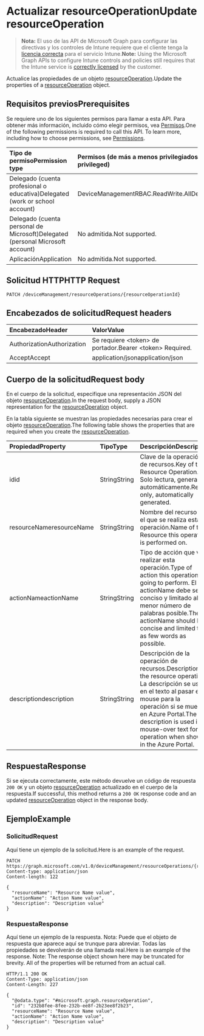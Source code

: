 # <a name="update-resourceoperation"></a><span data-ttu-id="41f65-101">Actualizar resourceOperation</span><span class="sxs-lookup"><span data-stu-id="41f65-101">Update resourceOperation</span></span>

> <span data-ttu-id="41f65-102">**Nota:** El uso de las API de Microsoft Graph para configurar las directivas y los controles de Intune requiere que el cliente tenga la [licencia correcta](https://go.microsoft.com/fwlink/?linkid=839381) para el servicio Intune.</span><span class="sxs-lookup"><span data-stu-id="41f65-102">**Note:** Using the Microsoft Graph APIs to configure Intune controls and policies still requires that the Intune service is [correctly licensed](https://go.microsoft.com/fwlink/?linkid=839381) by the customer.</span></span>

<span data-ttu-id="41f65-103">Actualice las propiedades de un objeto [resourceOperation](../resources/intune_rbac_resourceoperation.md).</span><span class="sxs-lookup"><span data-stu-id="41f65-103">Update the properties of a [resourceOperation](../resources/intune_rbac_resourceoperation.md) object.</span></span>
## <a name="prerequisites"></a><span data-ttu-id="41f65-104">Requisitos previos</span><span class="sxs-lookup"><span data-stu-id="41f65-104">Prerequisites</span></span>
<span data-ttu-id="41f65-p101">Se requiere uno de los siguientes permisos para llamar a esta API. Para obtener más información, incluido cómo elegir permisos, vea [Permisos](../../../concepts/permissions_reference.md).</span><span class="sxs-lookup"><span data-stu-id="41f65-p101">One of the following permissions is required to call this API. To learn more, including how to choose permissions, see [Permissions](../../../concepts/permissions_reference.md).</span></span>

|<span data-ttu-id="41f65-107">Tipo de permiso</span><span class="sxs-lookup"><span data-stu-id="41f65-107">Permission type</span></span>|<span data-ttu-id="41f65-108">Permisos (de más a menos privilegiados)</span><span class="sxs-lookup"><span data-stu-id="41f65-108">Permissions (from most to least privileged)</span></span>|
|:---|:---|
|<span data-ttu-id="41f65-109">Delegado (cuenta profesional o educativa)</span><span class="sxs-lookup"><span data-stu-id="41f65-109">Delegated (work or school account)</span></span>|<span data-ttu-id="41f65-110">DeviceManagementRBAC.ReadWrite.All</span><span class="sxs-lookup"><span data-stu-id="41f65-110">DeviceManagementRBAC.ReadWrite.All</span></span>|
|<span data-ttu-id="41f65-111">Delegado (cuenta personal de Microsoft)</span><span class="sxs-lookup"><span data-stu-id="41f65-111">Delegated (personal Microsoft account)</span></span>|<span data-ttu-id="41f65-112">No admitida.</span><span class="sxs-lookup"><span data-stu-id="41f65-112">Not supported.</span></span>|
|<span data-ttu-id="41f65-113">Aplicación</span><span class="sxs-lookup"><span data-stu-id="41f65-113">Application</span></span>|<span data-ttu-id="41f65-114">No admitida.</span><span class="sxs-lookup"><span data-stu-id="41f65-114">Not supported.</span></span>|

## <a name="http-request"></a><span data-ttu-id="41f65-115">Solicitud HTTP</span><span class="sxs-lookup"><span data-stu-id="41f65-115">HTTP Request</span></span>
<!-- {
  "blockType": "ignored"
}
-->
``` http
PATCH /deviceManagement/resourceOperations/{resourceOperationId}
```

## <a name="request-headers"></a><span data-ttu-id="41f65-116">Encabezados de solicitud</span><span class="sxs-lookup"><span data-stu-id="41f65-116">Request headers</span></span>
|<span data-ttu-id="41f65-117">Encabezado</span><span class="sxs-lookup"><span data-stu-id="41f65-117">Header</span></span>|<span data-ttu-id="41f65-118">Valor</span><span class="sxs-lookup"><span data-stu-id="41f65-118">Value</span></span>|
|:---|:---|
|<span data-ttu-id="41f65-119">Authorization</span><span class="sxs-lookup"><span data-stu-id="41f65-119">Authorization</span></span>|<span data-ttu-id="41f65-120">Se requiere &lt;token&gt; de portador.</span><span class="sxs-lookup"><span data-stu-id="41f65-120">Bearer &lt;token&gt; Required.</span></span>|
|<span data-ttu-id="41f65-121">Accept</span><span class="sxs-lookup"><span data-stu-id="41f65-121">Accept</span></span>|<span data-ttu-id="41f65-122">application/json</span><span class="sxs-lookup"><span data-stu-id="41f65-122">application/json</span></span>|

## <a name="request-body"></a><span data-ttu-id="41f65-123">Cuerpo de la solicitud</span><span class="sxs-lookup"><span data-stu-id="41f65-123">Request body</span></span>
<span data-ttu-id="41f65-124">En el cuerpo de la solicitud, especifique una representación JSON del objeto [resourceOperation](../resources/intune_rbac_resourceoperation.md).</span><span class="sxs-lookup"><span data-stu-id="41f65-124">In the request body, supply a JSON representation for the [resourceOperation](../resources/intune_rbac_resourceoperation.md) object.</span></span>

<span data-ttu-id="41f65-125">En la tabla siguiente se muestran las propiedades necesarias para crear el objeto [resourceOperation](../resources/intune_rbac_resourceoperation.md).</span><span class="sxs-lookup"><span data-stu-id="41f65-125">The following table shows the properties that are required when you create the [resourceOperation](../resources/intune_rbac_resourceoperation.md).</span></span>

|<span data-ttu-id="41f65-126">Propiedad</span><span class="sxs-lookup"><span data-stu-id="41f65-126">Property</span></span>|<span data-ttu-id="41f65-127">Tipo</span><span class="sxs-lookup"><span data-stu-id="41f65-127">Type</span></span>|<span data-ttu-id="41f65-128">Descripción</span><span class="sxs-lookup"><span data-stu-id="41f65-128">Description</span></span>|
|:---|:---|:---|
|<span data-ttu-id="41f65-129">id</span><span class="sxs-lookup"><span data-stu-id="41f65-129">id</span></span>|<span data-ttu-id="41f65-130">String</span><span class="sxs-lookup"><span data-stu-id="41f65-130">String</span></span>|<span data-ttu-id="41f65-131">Clave de la operación de recursos.</span><span class="sxs-lookup"><span data-stu-id="41f65-131">Key of the Resource Operation.</span></span> <span data-ttu-id="41f65-132">Solo lectura, generada automáticamente.</span><span class="sxs-lookup"><span data-stu-id="41f65-132">Read-only, automatically generated.</span></span>|
|<span data-ttu-id="41f65-133">resourceName</span><span class="sxs-lookup"><span data-stu-id="41f65-133">resourceName</span></span>|<span data-ttu-id="41f65-134">String</span><span class="sxs-lookup"><span data-stu-id="41f65-134">String</span></span>|<span data-ttu-id="41f65-135">Nombre del recurso en el que se realiza esta operación.</span><span class="sxs-lookup"><span data-stu-id="41f65-135">Name of the Resource this operation is performed on.</span></span>|
|<span data-ttu-id="41f65-136">actionName</span><span class="sxs-lookup"><span data-stu-id="41f65-136">actionName</span></span>|<span data-ttu-id="41f65-137">String</span><span class="sxs-lookup"><span data-stu-id="41f65-137">String</span></span>|<span data-ttu-id="41f65-138">Tipo de acción que va a realizar esta operación.</span><span class="sxs-lookup"><span data-stu-id="41f65-138">Type of action this operation is going to perform.</span></span> <span data-ttu-id="41f65-139">El actionName debe ser conciso y limitado al menor número de palabras posible.</span><span class="sxs-lookup"><span data-stu-id="41f65-139">The actionName should be concise and limited to as few words as possible.</span></span>|
|<span data-ttu-id="41f65-140">description</span><span class="sxs-lookup"><span data-stu-id="41f65-140">description</span></span>|<span data-ttu-id="41f65-141">String</span><span class="sxs-lookup"><span data-stu-id="41f65-141">String</span></span>|<span data-ttu-id="41f65-142">Descripción de la operación de recursos.</span><span class="sxs-lookup"><span data-stu-id="41f65-142">Description of the resource operation.</span></span> <span data-ttu-id="41f65-143">La descripción se usa en el texto al pasar el mouse para la operación si se muestra en Azure Portal.</span><span class="sxs-lookup"><span data-stu-id="41f65-143">The description is used in mouse-over text for the operation when shown in the Azure Portal.</span></span>|



## <a name="response"></a><span data-ttu-id="41f65-144">Respuesta</span><span class="sxs-lookup"><span data-stu-id="41f65-144">Response</span></span>
<span data-ttu-id="41f65-145">Si se ejecuta correctamente, este método devuelve un código de respuesta `200 OK` y un objeto [resourceOperation](../resources/intune_rbac_resourceoperation.md) actualizado en el cuerpo de la respuesta.</span><span class="sxs-lookup"><span data-stu-id="41f65-145">If successful, this method returns a `200 OK` response code and an updated [resourceOperation](../resources/intune_rbac_resourceoperation.md) object in the response body.</span></span>

## <a name="example"></a><span data-ttu-id="41f65-146">Ejemplo</span><span class="sxs-lookup"><span data-stu-id="41f65-146">Example</span></span>
### <a name="request"></a><span data-ttu-id="41f65-147">Solicitud</span><span class="sxs-lookup"><span data-stu-id="41f65-147">Request</span></span>
<span data-ttu-id="41f65-148">Aquí tiene un ejemplo de la solicitud.</span><span class="sxs-lookup"><span data-stu-id="41f65-148">Here is an example of the request.</span></span>
``` http
PATCH https://graph.microsoft.com/v1.0/deviceManagement/resourceOperations/{resourceOperationId}
Content-type: application/json
Content-length: 122

{
  "resourceName": "Resource Name value",
  "actionName": "Action Name value",
  "description": "Description value"
}
```

### <a name="response"></a><span data-ttu-id="41f65-149">Respuesta</span><span class="sxs-lookup"><span data-stu-id="41f65-149">Response</span></span>
<span data-ttu-id="41f65-p105">Aquí tiene un ejemplo de la respuesta. Nota: Puede que el objeto de respuesta que aparece aquí se trunque para abreviar. Todas las propiedades se devolverán de una llamada real.</span><span class="sxs-lookup"><span data-stu-id="41f65-p105">Here is an example of the response. Note: The response object shown here may be truncated for brevity. All of the properties will be returned from an actual call.</span></span>
``` http
HTTP/1.1 200 OK
Content-Type: application/json
Content-Length: 227

{
  "@odata.type": "#microsoft.graph.resourceOperation",
  "id": "232b8fee-8fee-232b-ee8f-2b23ee8f2b23",
  "resourceName": "Resource Name value",
  "actionName": "Action Name value",
  "description": "Description value"
}
```








